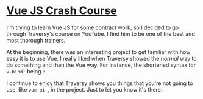 # [Vue JS Crash Course](https://www.youtube.com/watch?v=qZXt1Aom3Cs)

I'm trying to learn Vue JS for some contract work, so I decided to go through Traversy's course on YouTube. I find him to be one of the best and most thorough trainers.

At the beginning, there was an interesting project to get familiar with how easy it is to use Vue. I really liked when Traversy showed the _normal_ way to do something and then the Vue way. For instance, the shortened syntax for `v-bind:` being `:`.

I continue to enjoy that Traversy shows you things that you're not going to use, like `vue ui `, in the project. Just to let you know it's there.
